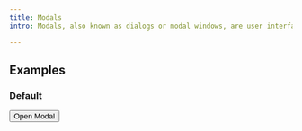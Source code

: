 ```yaml
---
title: Modals
intro: Modals, also known as dialogs or modal windows, are user interface elements that appear on top of the main application window. They typically have a dimmed background to draw focus to the modal itself, and often prevent users from interacting with the underlying content until the modal is closed

---
```


## Examples

### Default

<button class="button" data-ulu-modal-trigger="modal-id-1">Open Modal</button>

<dialog id="modal-id-1" class="modal">
  <div class="modal__container">
    <header class="modal__header">
      <h2 auto>Modal Title</h2>
      <button class="modal__close" autofocus data-ulu-modal-close>
        <span data-feather="close"></span>
      </button>
    </header>
    <div class="modal__body">
      This is the modal body
    </div>
    <div class="modal__footer">
      This is the modal body
    </div>
  </div>
</dialog>
